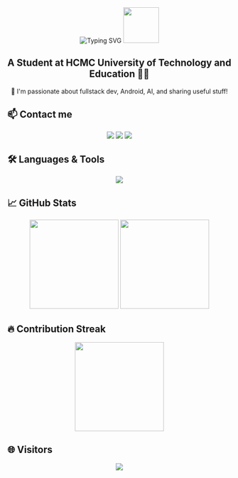 <!-- HEADER AVATAR & INTRO -->
<div align="center">
  <img src="https://readme-typing-svg.demolab.com?font=Fira+Code&weight=500&pause=1000&center=true&width=500&lines=Hi+%F0%9F%91%8B%2C+I'm+Huynh+Thanh+Duy;Developer+%7C+Student+%7C+Tech+Lover;Welcome+to+my+GitHub+profile!" alt="Typing SVG" />
  
  <img src="https://media.giphy.com/media/hvRJCLFzcasrR4ia7z/giphy.gif" width="80"/>

  <h2>A Student at HCMC University of Technology and Education 👨‍🎓</h2>
  <p>📌 I'm passionate about fullstack dev, Android, AI, and sharing useful stuff!</p>
</div>

## 📫 Contact me

<p align="center">
  <a href="https://fb.com/killig.3110"><img src="https://img.shields.io/badge/Facebook-%231877F2.svg?&style=for-the-badge&logo=facebook&logoColor=white"/></a>
  <a href="https://instagram.com/thanhdii.3110"><img src="https://img.shields.io/badge/Instagram-%23E4405F.svg?&style=for-the-badge&logo=instagram&logoColor=white"/></a>
  <a href="mailto:killig.3110@gmail.com"><img src="https://img.shields.io/badge/Gmail-D14836?style=for-the-badge&logo=gmail&logoColor=white"/></a>
</p>

## 🛠️ Languages & Tools

<p align="center">
  <img src="https://skillicons.dev/icons?i=java,androidstudio,py,cpp,cs,js,ts,html,css,react,vue,nodejs,express,mongodb,mysql,firebase,docker,git,github,spring,tailwind,bootstrap,redis,dotnet" />
</p>

## 📈 GitHub Stats

<p align="center">
  <img src="https://github-readme-stats.vercel.app/api?username=killig3110&show_icons=true&theme=radical" height="200"/>
  <img src="https://github-readme-stats.vercel.app/api/top-langs/?username=killig3110&layout=compact&theme=radical" height="200"/>
</p>


## 🔥 Contribution Streak

<p align="center">
  <img src="https://github-readme-streak-stats.herokuapp.com/?user=killig3110&theme=radical" height="200"/>
</p>

## 🌐 Visitors

<p align="center">
  <img src="https://profile-counter.glitch.me/killig3110/count.svg" />
</p>
